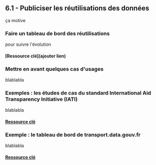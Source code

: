 ## 6.1 - Publiciser les réutilisations des données 

ça motive 

### Faire un tableau de bord des réutilisations   

pour suivre l'évolution 

#### [Ressource clé](ajouter lien)

### Mettre en avant quelques cas d'usages     

blablabla 

### Exemples : les études de cas du standard International Aid Transparency Initiative (IATI)      

blablabla 

#### [Ressource clé](https://iatistandard.org/fr/about/case-studies/)

### Exemple : le tableau de bord de transport.data.gouv.fr      

blablabla 

#### [Ressource clé](https://transport.data.gouv.fr/stats)

